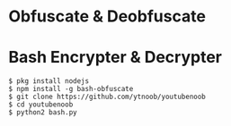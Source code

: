 # Obfuscate & Deobfuscate
# Bash Encrypter & Decrypter
```
$ pkg install nodejs
$ npm install -g bash-obfuscate
$ git clone https://github.com/ytnoob/youtubenoob
$ cd youtubenoob
$ python2 bash.py
```
